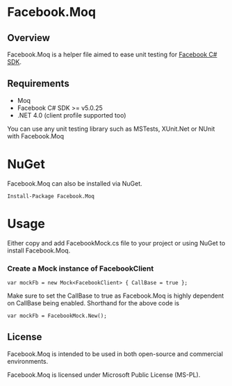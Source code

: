 # Facebook.Moq

## Overview
Facebook.Moq is a helper file aimed to ease unit testing for 
[Facebook C# SDK](http://facebooksdk.codeplex.com).

## Requirements

* Moq
* Facebook C# SDK >= v5.0.25
* .NET 4.0 (client profile supported too)

You can use any unit testing library such as MSTests, XUnit.Net or NUnit with Facebook.Moq

# NuGet
Facebook.Moq can also be installed via NuGet.

	Install-Package Facebook.Moq

# Usage
Either copy and add FacebookMock.cs file to your project or using NuGet to install Facebook.Moq.

### Create a Mock instance of FacebookClient

	var mockFb = new Mock<FacebookClient> { CallBase = true };

Make sure to set the CallBase to true as Facebook.Moq is highly dependent on CallBase being enabled.
Shorthand for the above code is

	var mockFb = FacebookMock.New();

## License
Facebook.Moq is intended to be used in both open-source and commercial environments.

Facebook.Moq is licensed under Microsoft Public License (MS-PL).
